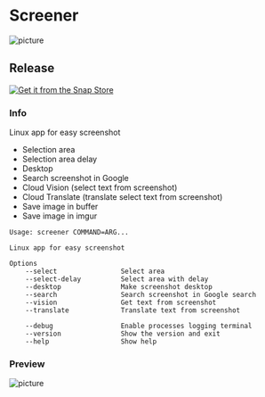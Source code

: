 Screener
===================

![picture](https://bitbucket.org/keygenqt_work/screener/raw/1acb5d48c227908c8b24cfb8941cbb48754832fe/data/logo-small.png)

## Release

[![Get it from the Snap Store](https://snapcraft.io/static/images/badges/en/snap-store-black.svg)](https://snapcraft.io/screener)

### Info

Linux app for easy screenshot

* Selection area
* Selection area delay
* Desktop
* Search screenshot in Google
* Cloud Vision (select text from screenshot)
* Cloud Translate (translate select text from screenshot)
* Save image in buffer
* Save image in imgur

```
Usage: screener COMMAND=ARG...

Linux app for easy screenshot

Options
    --select                Select area
    --select-delay          Select area with delay
    --desktop               Make screenshot desktop
    --search                Search screenshot in Google search
    --vision                Get text from screenshot
    --translate             Translate text from screenshot

    --debug                 Enable processes logging terminal
    --version               Show the version and exit
    --help                  Show help
```

### Preview

![picture](https://bitbucket.org/keygenqt_work/screener/raw/41c7d7a5c6b1451af01c6b933c2a3429d9579673/data/preview2.png)